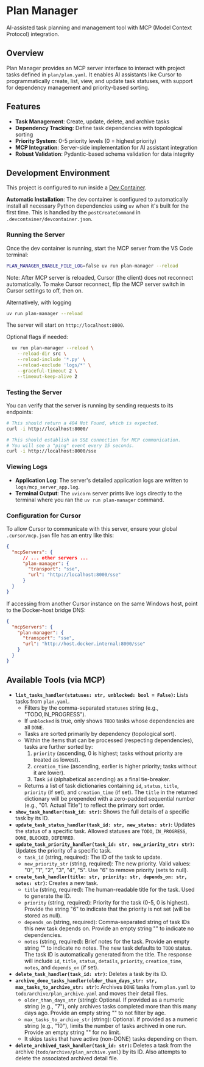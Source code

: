 # Plan Manager

AI-assisted task planning and management tool with MCP (Model Context Protocol) integration.

## Overview

Plan Manager provides an MCP server interface to interact with project tasks defined in `plan/plan.yaml`. It enables AI assistants like Cursor to programmatically create, list, view, and update task statuses, with support for dependency management and priority-based sorting.

## Features

- **Task Management**: Create, update, delete, and archive tasks
- **Dependency Tracking**: Define task dependencies with topological sorting
- **Priority System**: 0-5 priority levels (0 = highest priority)
- **MCP Integration**: Server-side implementation for AI assistant integration
- **Robust Validation**: Pydantic-based schema validation for data integrity

## Development Environment

This project is configured to run inside a [Dev Container](https://containers.dev/).

**Automatic Installation**: The dev container is configured to automatically install all necessary Python dependencies using `uv` when it's built for the first time. This is handled by the `postCreateCommand` in `.devcontainer/devcontainer.json`.

### Running the Server

Once the dev container is running, start the MCP server from the VS Code terminal:

```bash
PLAN_MANAGER_ENABLE_FILE_LOG=false uv run plan-manager --reload
```

Note: After MCP server is reloaded, Cursor (the client) does not reconnect automatically. To make Cursor reconnect, flip the MCP server switch in Cursor settings to off, then on.

Alternatively, with logging

```bash
uv run plan-manager --reload
```

The server will start on `http://localhost:8000`.

Optional flags if needed:

```bash
  uv run plan-manager --reload \
    --reload-dir src \
    --reload-include '*.py' \
    --reload-exclude 'logs/*' \
    --graceful-timeout 2 \
    --timeout-keep-alive 2
```

### Testing the Server

You can verify that the server is running by sending requests to its endpoints:

```bash
# This should return a 404 Not Found, which is expected.
curl -i http://localhost:8000/

# This should establish an SSE connection for MCP communication.
# You will see a "ping" event every 15 seconds.
curl -i http://localhost:8000/sse
```

### Viewing Logs

-   **Application Log**: The server's detailed application logs are written to `logs/mcp_server_app.log`.
-   **Terminal Output**: The `uvicorn` server prints live logs directly to the terminal where you ran the `uv run plan-manager` command.

### Configuration for Cursor

To allow Cursor to communicate with this server, ensure your global `.cursor/mcp.json` file has an entry like this:

```json
{
  "mcpServers": {
      // ... other servers ...
      "plan-manager": {
        "transport": "sse",
        "url": "http://localhost:8000/sse"
      }
  }
}
```

If accessing from another Cursor instance on the same Windows host, point to the Docker-host bridge DNS:

```json
{
  "mcpServers": {
    "plan-manager": {
      "transport": "sse",
      "url": "http://host.docker.internal:8000/sse"
    }
  }
}
```

## Available Tools (via MCP)

*   **`list_tasks_handler(statuses: str, unblocked: bool = False)`:** Lists tasks from `plan.yaml`.
    *   Filters by the comma-separated `statuses` string (e.g., "TODO,IN_PROGRESS").
    *   If `unblocked` is true, only shows `TODO` tasks whose dependencies are all `DONE`.
    *   Tasks are sorted primarily by dependency (topological sort).
    *   Within the items that can be processed (respecting dependencies), tasks are further sorted by:
        1.  `priority` (ascending, 0 is highest; tasks without priority are treated as lowest).
        2.  `creation_time` (ascending, earlier is higher priority; tasks without it are lower).
        3.  Task `id` (alphabetical ascending) as a final tie-breaker.
    *   Returns a list of task dictionaries containing `id`, `status`, `title`, `priority` (if set), and `creation_time` (if set). The `title` in the returned dictionary will be prepended with a zero-padded sequential number (e.g., "01. Actual Title") to reflect the primary sort order.
*   **`show_task_handler(task_id: str)`:** Shows the full details of a specific task by its ID.
*   **`update_task_status_handler(task_id: str, new_status: str)`:** Updates the status of a specific task. Allowed statuses are `TODO`, `IN_PROGRESS`, `DONE`, `BLOCKED`, `DEFERRED`.
*   **`update_task_priority_handler(task_id: str, new_priority_str: str)`:** Updates the priority of a specific task.
    *   `task_id` (string, required): The ID of the task to update.
    *   `new_priority_str` (string, required): The new priority. Valid values: "0", "1", "2", "3", "4", "5". Use "6" to remove priority (sets to null).
*   **`create_task_handler(title: str, priority: str, depends_on: str, notes: str)`:** Creates a new task.
    *   `title` (string, required): The human-readable title for the task. Used to generate the ID.
    *   `priority` (string, required): Priority for the task (0-5, 0 is highest). Provide the string "6" to indicate that the priority is not set (will be stored as null).
    *   `depends_on` (string, required): Comma-separated string of task IDs this new task depends on. Provide an empty string "" to indicate no dependencies.
    *   `notes` (string, required): Brief notes for the task. Provide an empty string "" to indicate no notes.
    The new task defaults to `TODO` status. The task ID is automatically generated from the title. The response will include `id`, `title`, `status`, `details`, `priority`, `creation_time`, `notes`, and `depends_on` (if set).
*   **`delete_task_handler(task_id: str)`:** Deletes a task by its ID.
*   **`archive_done_tasks_handler(older_than_days_str: str, max_tasks_to_archive_str: str)`:** Archives `DONE` tasks from `plan.yaml` to `todo/archive/plan_archive.yaml` and moves their detail files.
    *   `older_than_days_str` (string): Optional. If provided as a numeric string (e.g., "7"), only archives tasks completed more than this many days ago. Provide an empty string "" to not filter by age.
    *   `max_tasks_to_archive_str` (string): Optional. If provided as a numeric string (e.g., "10"), limits the number of tasks archived in one run. Provide an empty string "" for no limit.
    *   It skips tasks that have active (non-DONE) tasks depending on them.
*   **`delete_archived_task_handler(task_id: str)`:** Deletes a task from the archive (`todo/archive/plan_archive.yaml`) by its ID. Also attempts to delete the associated archived detail file.
